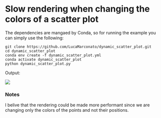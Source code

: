 # Slow rendering when changing the colors of a scatter plot

The dependencies are mangaed by Conda, so for running the example you can simply use the following:

```
git clone https://github.com/LucaMarconato/dynamic_scatter_plot.git
cd dynamic_scatter_plot
conda env create -f dynamic_scatter_plot.yml
conda activate dynamic_scatter_plot
python dynamic_scatter_plot.py
```

Output:

![](dynamic_scatter_plot.gif)

### Notes
I belive that the rendering could be made more performant since we are changing only the colors of the points and not their positions.
